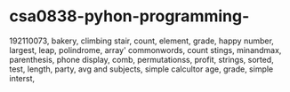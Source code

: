 # csa0838-pyhon-programming-
192110073,
bakery,
climbing stair,
count,
element,
grade,
happy number,
largest,
leap,
polindrome,
array'
commonwords,
count stings,
minandmax,
parenthesis,
phone display,
comb,
permutationss,
profit,
strings,
sorted,
test,
length,
party,
avg and subjects,
simple calcultor
age,
grade,
simple interst,
